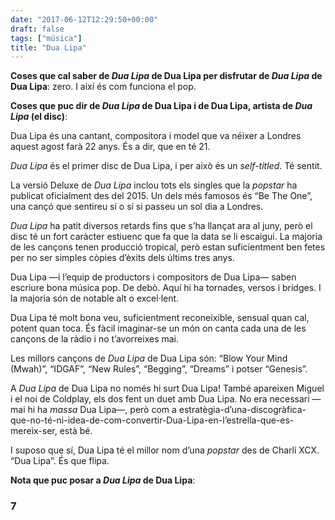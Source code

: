 ```yaml
---
date: "2017-06-12T12:29:50+00:00"
draft: false
tags: ["música"]
title: "Dua Lipa"
---
```

**Coses que cal saber de *Dua Lipa* de Dua Lipa per disfrutar de *Dua Lipa* de Dua Lipa**: zero. I així és com funciona el pop.

<!-- more -->

**Coses que puc dir de *Dua Lipa* de Dua Lipa i de Dua Lipa, artista de *Dua Lipa* (el disc)**:

Dua Lipa és una cantant, compositora i model que va néixer a Londres aquest agost farà 22 anys. És a dir, que en té 21.

*Dua Lipa* és el primer disc de Dua Lipa, i per això és un *self-titled*. Té sentit.

La versió Deluxe de *Dua Lipa* inclou tots els singles que la *popstar* ha publicat oficialment des del 2015. Un dels més famosos és “Be The One”, una cançó que sentireu sí o sí si passeu un sol dia a Londres.

*Dua Lipa* ha patit diversos retards fins que s’ha llançat ara al juny, però el disc té un fort caràcter estiuenc que fa que la data se li escaigui. La majoria de les cançons tenen producció tropical, però estan suficientment ben fetes per no ser simples còpies d’èxits dels últims tres anys.

Dua Lipa —i l’equip de productors i compositors de Dua Lipa— saben escriure bona música pop. De debò. Aquí hi ha tornades, versos i bridges. I la majoria són de notable alt o excel·lent.

Dua Lipa té molt bona veu, suficientment reconeixible, sensual quan cal, potent quan toca. És fàcil imaginar-se un món on canta cada una de les cançons de la ràdio i no t’avorreixes mai.

Les millors cançons de *Dua Lipa* de Dua Lipa són: “Blow Your Mind (Mwah)”, “IDGAF”, “New Rules”, “Begging”, “Dreams” i potser “Genesis”.

A *Dua Lipa* de Dua Lipa no només hi surt Dua Lipa! També apareixen Miguel i el noi de Coldplay, els dos fent un duet amb Dua Lipa. No era necessari —mai hi ha *massa* Dua Lipa—, però com a estratègia-d’una-discogràfica-que-no-té-ni-idea-de-com-convertir-Dua-Lipa-en-l’estrella-que-es-mereix-ser, està bé.

I suposo que sí, Dua Lipa té el millor nom d’una *popstar* des de Charli XCX. “Dua Lipa”. És que flipa.

**Nota que puc posar a *Dua Lipa* de Dua Lipa**: 

### 7
